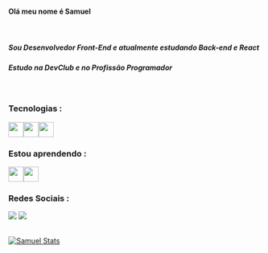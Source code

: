 #### Olá meu nome é Samuel
<br>

 ##### Sou Desenvolvedor Front-End e atualmente estudando Back-end e React 
 ##### Estudo na DevClub e no Profissão Programador

<br>

 
 
 
 
 
 
 ### Tecnologias : 

<img src="https://cdn.jsdelivr.net/gh/devicons/devicon/icons/html5/html5-original-wordmark.svg" width="30px"  height="30px"/><img src="https://cdn.jsdelivr.net/gh/devicons/devicon/icons/css3/css3-original-wordmark.svg" width="30px" height="30px"/><img src="https://cdn.jsdelivr.net/gh/devicons/devicon/icons/javascript/javascript-original.svg"  width="30px" height="30px"/>
          
          


### Estou aprendendo :

<img src="https://cdn.jsdelivr.net/gh/devicons/devicon/icons/react/react-original-wordmark.svg" width="30px" height="30px" /><img src="https://cdn.jsdelivr.net/gh/devicons/devicon/icons/nodejs/nodejs-original.svg" width="30px" height="30px"/>
          
          

### Redes Sociais :
<div>
<a href = "mailto:accyt2@hotmail.com"><img src="https://img.shields.io/badge/Gmail-D14836?style=for-the-badge&logo=gmail&logoColor=white" target="_blank"></a>
<a href="https://www.linkedin.com/in/samuelgds/" target="_blank"><img src="https://img.shields.io/badge/-LinkedIn-%230077B5?style=for-the-badge&logo=linkedin&logoColor=white" target="_blank"></a>   
</div>

<br>

[![Samuel Stats](https://github-readme-stats.vercel.app/api?username=samuelggds)](https://github.com/anuraghazra/github-readme-stats)

